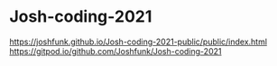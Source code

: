 # Josh-coding-2021

https://joshfunk.github.io/Josh-coding-2021-public/public/index.html </br>
https://gitpod.io/github.com/Joshfunk/Josh-coding-2021
